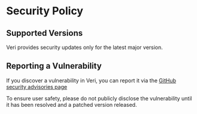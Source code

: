 # Security Policy

## Supported Versions

Veri provides security updates only for the latest major version.

## Reporting a Vulnerability
<!-- TODO -->
If you discover a vulnerability in Veri, you can report it via the [GitHub security advisories page](https://github.com/brownboxdev/veri/security/advisories)

To ensure user safety, please do not publicly disclose the vulnerability until it has been resolved and a patched version released.
